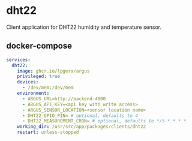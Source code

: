 # dht22

Client application for DHT22 humidity and temperature sensor.

## docker-compose

```yaml
services:
  dht22:
    image: ghcr.io/lpgera/argus
    privileged: true
    devices:
      - /dev/mem:/dev/mem
    environment:
      - ARGUS_URL=http://backend:4000
      - ARGUS_API_KEY=<api key with write access>
      - ARGUS_SENSOR_LOCATION=<sensor location name>
      - DHT22_GPIO_PIN= # optional, defaults to 4
      - DHT22_MEASUREMENT_CRON= # optional, defaults to */5 * * * *
    working_dir: /usr/src/app/packages/clients/dht22
    restart: unless-stopped
```
